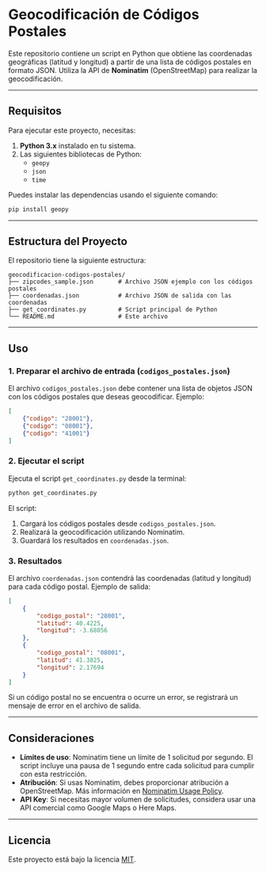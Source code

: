 # Geocodificación de Códigos Postales

Este repositorio contiene un script en Python que obtiene las coordenadas geográficas (latitud y longitud) a partir de una lista de códigos postales en formato JSON. Utiliza la API de **Nominatim** (OpenStreetMap) para realizar la geocodificación.

---

## Requisitos

Para ejecutar este proyecto, necesitas:

1. **Python 3.x** instalado en tu sistema.
2. Las siguientes bibliotecas de Python:
   - `geopy`
   - `json`
   - `time`

Puedes instalar las dependencias usando el siguiente comando:

```bash
pip install geopy
```

---

## Estructura del Proyecto

El repositorio tiene la siguiente estructura:

```
geocodificacion-codigos-postales/
├── zipcodes_sample.json       # Archivo JSON ejemplo con los códigos postales
├── coordenadas.json           # Archivo JSON de salida con las coordenadas
├── get_coordinates.py         # Script principal de Python
└── README.md                  # Este archivo
```

---

## Uso

### 1. Preparar el archivo de entrada (`codigos_postales.json`)

El archivo `codigos_postales.json` debe contener una lista de objetos JSON con los códigos postales que deseas geocodificar. Ejemplo:

```json
[
    {"codigo": "28001"},
    {"codigo": "08001"},
    {"codigo": "41001"}
]
```

### 2. Ejecutar el script

Ejecuta el script `get_coordinates.py` desde la terminal:

```bash
python get_coordinates.py
```

El script:
1. Cargará los códigos postales desde `codigos_postales.json`.
2. Realizará la geocodificación utilizando Nominatim.
3. Guardará los resultados en `coordenadas.json`.

### 3. Resultados

El archivo `coordenadas.json` contendrá las coordenadas (latitud y longitud) para cada código postal. Ejemplo de salida:

```json
[
    {
        "codigo_postal": "28001",
        "latitud": 40.4225,
        "longitud": -3.68056
    },
    {
        "codigo_postal": "08001",
        "latitud": 41.3825,
        "longitud": 2.17694
    }
]
```

Si un código postal no se encuentra o ocurre un error, se registrará un mensaje de error en el archivo de salida.

---

## Consideraciones

- **Límites de uso**: Nominatim tiene un límite de 1 solicitud por segundo. El script incluye una pausa de 1 segundo entre cada solicitud para cumplir con esta restricción.
- **Atribución**: Si usas Nominatim, debes proporcionar atribución a OpenStreetMap. Más información en [Nominatim Usage Policy](https://operations.osmfoundation.org/policies/nominatim/).
- **API Key**: Si necesitas mayor volumen de solicitudes, considera usar una API comercial como Google Maps o Here Maps.

---

## Licencia

Este proyecto está bajo la licencia [MIT](LICENSE).
